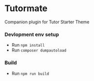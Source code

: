 # Tutormate
Companion plugin for Tutor Starter Theme

### Devlopment env setup
- Run `npm install`
- Run `composer dumpautoload`

### Build
- Run `npm run build`
